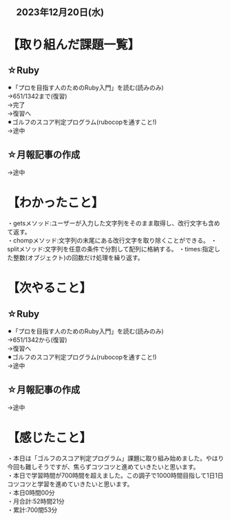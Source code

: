 ## 　2023年12月20日(水)
# 【取り組んだ課題一覧】
## ☆Ruby
⚫︎「プロを目指す人のためのRuby入門」を読む(読みのみ)<br>
→651/1342まで(復習)<br>
→完了<br>
→復習へ<br>
⚫︎ゴルフのスコア判定プログラム(rubocopを通すこと!)<br>
→途中<br>
## ☆月報記事の作成
→途中<br>
# 【わかったこと】
・getsメソッド:ユーザーが入力した文字列をそのまま取得し、改行文字も含めて返す。<br>
・chompメソッド:文字列の末尾にある改行文字を取り除くことができる。
・splitメソッド:文字列を任意の条件で分割して配列に格納する。
・times:指定した整数(オブジェクト)の回数だけ処理を繰り返す。
# 【次やること】
## ☆Ruby
⚫︎「プロを目指す人のためのRuby入門」を読む(読みのみ)<br>
→651/1342から(復習)<br>
→復習へ<br>
⚫︎ゴルフのスコア判定プログラム(rubocopを通すこと!)<br>
→途中<br>
## ☆月報記事の作成
→途中<br>
# 【感じたこと】
・本日は「ゴルフのスコア判定プログラム」課題に取り組み始めました。やはり今回も難しそうですが、焦らずコツコツと進めていきたいと思います。<br>
・本日で学習時間が700時間を超えました。この調子で1000時間目指して1日1日コツコツと学習を進めていきたいと思います。<br>
・本日0時間00分<br>
・月合計:52時間21分<br>
・累計:700間53分<br>
